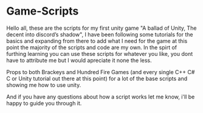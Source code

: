 # Game-Scripts
Hello all, these are the scripts for my first unity game "A ballad of Unity, The decent into discord’s shadow", I have been following some tutorials for the basics and expanding from there to add what I need for the game at this point the majority of the scripts and code are my own.
In the spirt of furthing learning you can use these scripts for whatever you like, you dont have to attribute me but I would apreciate it none the less.

Props to both Brackeys and Hundred Fire Games (and every single C++ C# C or Unity tutorial out there at this point) for a lot of the base scripts and showing me how to use unity.

And if you have any questions about how a script works let me know, i'll be happy to guide you through it.
